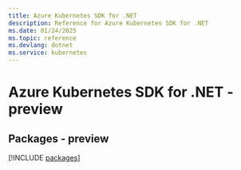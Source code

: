 ```yaml
---
title: Azure Kubernetes SDK for .NET
description: Reference for Azure Kubernetes SDK for .NET
ms.date: 01/24/2025
ms.topic: reference
ms.devlang: dotnet
ms.service: kubernetes
---
```

# Azure Kubernetes SDK for .NET - preview
## Packages - preview
[!INCLUDE [packages](kubernetes-index.md)]